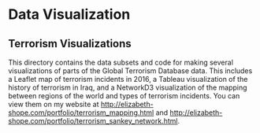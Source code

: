 # Data Visualization
## Terrorism Visualizations
This directory contains the data subsets and code for making several visualizations of parts of the Global Terrorism Database data. This includes a Leaflet map of terrorism incidents in 2016, a Tableau visualization of the history of terrorism in Iraq, and a NetworkD3 visualization of the mapping between regions of the world and types of terrorism incidents. You can view them on my website at http://elizabeth-shope.com/portfolio/terrorism_mapping.html and http://elizabeth-shope.com/portfolio/terrorism_sankey_network.html.
